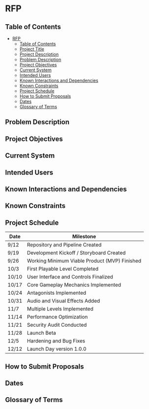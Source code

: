 # RFP

## Table of Contents

- [RFP](#rfp)
  - [Table of Contents](#table-of-contents)
  - [Project Title](#project-title)
  - [Project Description](#project-description)
  - [Problem Description](#problem-description)
  - [Project Objectives](#project-objectives)
  - [Current System](#current-system)
  - [Intended Users](#intended-users)
  - [Known Interactions and Dependencies](#known-interactions-and-dependencies)
  - [Known Constraints](#known-constraints)
  - [Project Schedule](#project-schedule)
  - [How to Submit Proposals](#how-to-submit-proposals)
  - [Dates](#dates)
  - [Glossary of Terms](#glossary-of-terms)

## Problem Description

## Project Objectives

## Current System

## Intended Users

## Known Interactions and Dependencies

## Known Constraints

## Project Schedule

| Date  | Milestone                                     |
| ----- | --------------------------------------------- |
| 9/12  | Repository and Pipeline Created               |
| 9/19  | Development Kickoff / Storyboard Created      |
| 9/26  | Working Minimum Viable Product (MVP) Finished |
| 10/3  | First Playable Level Completed                |
| 10/10 | User Interface and Controls Finalized         |
| 10/17 | Core Gameplay Mechanics Implemented           |
| 10/24 | Antagonists Implemented                       |
| 10/31 | Audio and Visual Effects Added                |
| 11/7  | Multiple Levels Implemented                   |
| 11/14 | Performance Optimization                      |
| 11/21 | Security Audit Conducted                      |
| 11/28 | Launch Beta                                   |
| 12/5  | Hardening and Bug Fixes                       |
| 12/12 | Launch Day version 1.0.0                      |

## How to Submit Proposals

## Dates

## Glossary of Terms
